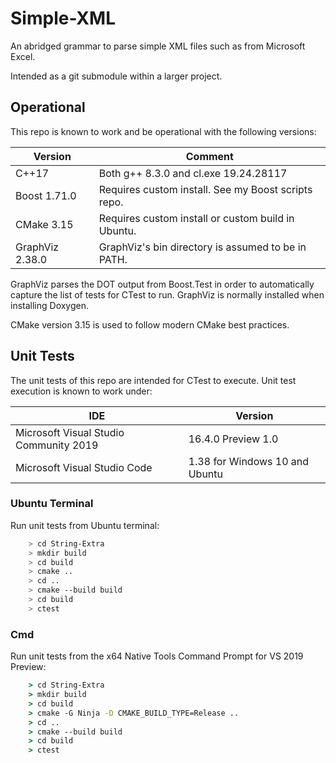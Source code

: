 # Simple-XML
An abridged grammar to parse simple XML files such as from Microsoft Excel.

Intended as a git submodule within a larger project.

## Operational

This repo is known to work and be operational with the following versions:

| Version         | Comment                                              |
| --------------- | ---------------------------------------------------- |
| C++17           | Both g++ 8.3.0 and cl.exe 19.24.28117                |
| Boost 1.71.0    | Requires custom install.  See my Boost scripts repo. |
| CMake 3.15      | Requires custom install or custom build in Ubuntu.   |
| GraphViz 2.38.0 | GraphViz's bin directory is assumed to be in PATH.   |

GraphViz parses the DOT output from Boost.Test in order to automatically capture
the list of tests for CTest to run.  GraphViz is normally installed when
installing Doxygen.

CMake version 3.15 is used to follow modern CMake best practices.

## Unit Tests

The unit tests of this repo are intended for CTest to execute.  Unit test
execution is known to work under:

| IDE                                    | Version                        |
| -------------------------------------- | ------------------------------ |
| Microsoft Visual Studio Community 2019 | 16.4.0 Preview 1.0             |
| Microsoft Visual Studio Code           | 1.38 for Windows 10 and Ubuntu |

### Ubuntu Terminal

Run unit tests from Ubuntu terminal:

```Bash
    > cd String-Extra
    > mkdir build
    > cd build
    > cmake ..
    > cd ..
    > cmake --build build
    > cd build
    > ctest
```

### Cmd

Run unit tests from the x64 Native Tools Command Prompt for VS 2019 Preview:

```cmd
    > cd String-Extra
    > mkdir build
    > cd build
    > cmake -G Ninja -D CMAKE_BUILD_TYPE=Release .. 
    > cd ..
    > cmake --build build
    > cd build
    > ctest
```
